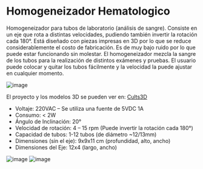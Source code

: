 # Homogeneizador Hematologico

Homogeneizador para tubos de laboratorio (análisis de sangre). Consiste en un eje que rota a distintas velocidades, pudiendo también invertir la rotación cada 180°. 
Está diseñado con piezas impresas en 3D por lo que se reduce considerablemente el costo de fabricación. Es de muy bajo ruido por lo que puede estar funcionando sin 
molestar. El homogeneizador mezcla la sangre de los tubos para la realización de distintos exámenes y pruebas. El usuario puede colocar y quitar los tubos fácilmente y la velocidad la puede ajustar en cualquier momento.

![image](https://user-images.githubusercontent.com/14803755/211785648-6acad60e-0767-459b-98d0-2cfc0a5ebcfa.png)

El proyecto y los modelos 3D se pueden ver en: [Cults3D](https://cults3d.com/es/modelo-3d/herramientas/homogeneizador-hematologico-jaf3d-2)  

- Voltaje: 220VAC – Se utiliza una fuente de 5VDC 1A
- Consumo: < 2W
- Ángulo de Inclinación: 20°
- Velocidad de rotación: 4 – 15 rpm (Puede invertir la rotación cada 180°)
- Capacidad de tubos: 1-12 tubos (de diámetro ~12/13mm)
- Dimensiones (sin el eje): 9x9x11 cm (profundidad, alto, ancho)
- Dimensiones del Eje: 12x4 (largo, ancho)

![image](https://user-images.githubusercontent.com/14803755/211785940-503001fb-0fe7-46b6-875d-49786ffcb8fb.png)
![image](https://user-images.githubusercontent.com/14803755/211786121-39d7c23e-eeba-4f4c-ba81-b844c859e88c.png)

